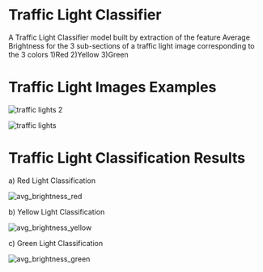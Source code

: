 # Traffic Light Classifier

A Traffic Light Classifier model built by extraction of the feature Average Brightness for the 3 sub-sections of a traffic light image
corresponding to the 3 colors 1)Red 2)Yellow 3)Green

# Traffic Light Images Examples

![traffic lights 2](https://user-images.githubusercontent.com/25223180/46578853-13d30f80-ca25-11e8-8564-c74525dfd3e7.png)

![traffic lights](https://user-images.githubusercontent.com/25223180/46578867-411fbd80-ca25-11e8-809c-bf2f700b134e.png)

# Traffic Light Classification Results 

a) Red Light Classification

![avg_brightness_red](https://user-images.githubusercontent.com/25223180/46545611-6822a600-c8e4-11e8-9420-9702e868bd4b.png)

b) Yellow Light Classification

![avg_brightness_yellow](https://user-images.githubusercontent.com/25223180/46545806-fdbe3580-c8e4-11e8-98b6-bdc58727468f.png)

c) Green Light Classification  

![avg_brightness_green](https://user-images.githubusercontent.com/25223180/46545894-3cec8680-c8e5-11e8-860c-6e9a877a8ee7.png)



